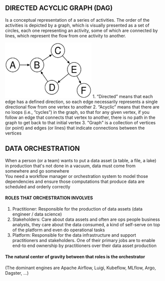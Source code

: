 ## DIRECTED ACYCLIC GRAPH (DAG)
Is a conceptual representation of a series of activities. The order of the activities is depicted by a graph, which is visually presented as a set of circles, each one representing an activity, some of which are connected by lines, which represent the flow from one activity to another.

<img src="dag1.png" width=280 height=180 />
1. “Directed” means that each edge has a defined direction, so each edge necessarily represents a single directional flow from one vertex to another
2. “Acyclic” means that there are no loops (i.e., “cycles”) in the graph, so that for any given vertex, if you follow an edge that connects that vertex to another, there is no path in the graph to get back to that initial vertex
3. "Graph" is a collection of vertices (or point) and edges (or lines) that indicate connections between the vertices

## DATA ORCHESTRATION
When a person (or a team) wants to put a data asset (a table, a file, a lake) in production that's not done in a vacuum, data must come from somewhere and go somewhere  
You need a workflow manager or orchestration system to model those dependencies and ensure those computations that produce data are scheduled and orderly correctly

#### ROLES THAT ORCHESTRATION INVOLVES
1. Practitioner: Responsible for the production of data assets (data engineer / data science)
2. Stakeholders: Care about data assets and often are ops people business analysts, they care about the data consumed, a kind of self-serve on top of the platform and even do operational tasks
3. Platform: Responsible for the data infrastructure and support practitioners and stakeholders.  One of their primary jobs are to enable end-to end ownership by practitioners over their data asset production

#### The natural center of gravity between that roles is the orchestrator
(The dominant engines are Apache Airflow, Luigi, Kubeflow, MLflow, Argo, Dagster, ...)
